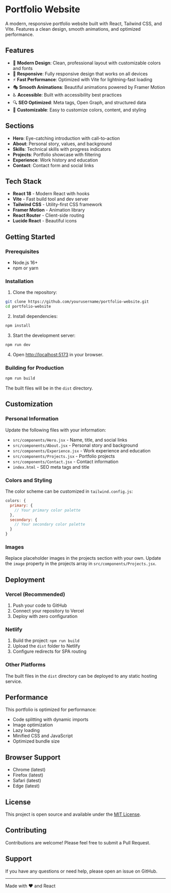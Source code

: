 # Portfolio Website

A modern, responsive portfolio website built with React, Tailwind CSS, and Vite. Features a clean design, smooth animations, and optimized performance.

## Features

- 🎨 **Modern Design**: Clean, professional layout with customizable colors and fonts
- 📱 **Responsive**: Fully responsive design that works on all devices
- ⚡ **Fast Performance**: Optimized with Vite for lightning-fast loading
- 🎭 **Smooth Animations**: Beautiful animations powered by Framer Motion
- ♿ **Accessible**: Built with accessibility best practices
- 🔍 **SEO Optimized**: Meta tags, Open Graph, and structured data
- 🎯 **Customizable**: Easy to customize colors, content, and styling

## Sections

- **Hero**: Eye-catching introduction with call-to-action
- **About**: Personal story, values, and background
- **Skills**: Technical skills with progress indicators
- **Projects**: Portfolio showcase with filtering
- **Experience**: Work history and education
- **Contact**: Contact form and social links

## Tech Stack

- **React 18** - Modern React with hooks
- **Vite** - Fast build tool and dev server
- **Tailwind CSS** - Utility-first CSS framework
- **Framer Motion** - Animation library
- **React Router** - Client-side routing
- **Lucide React** - Beautiful icons

## Getting Started

### Prerequisites

- Node.js 16+ 
- npm or yarn

### Installation

1. Clone the repository:
```bash
git clone https://github.com/yourusername/portfolio-website.git
cd portfolio-website
```

2. Install dependencies:
```bash
npm install
```

3. Start the development server:
```bash
npm run dev
```

4. Open [http://localhost:5173](http://localhost:5173) in your browser.

### Building for Production

```bash
npm run build
```

The built files will be in the `dist` directory.

## Customization

### Personal Information

Update the following files with your information:

- `src/components/Hero.jsx` - Name, title, and social links
- `src/components/About.jsx` - Personal story and background
- `src/components/Experience.jsx` - Work experience and education
- `src/components/Projects.jsx` - Portfolio projects
- `src/components/Contact.jsx` - Contact information
- `index.html` - SEO meta tags and title

### Colors and Styling

The color scheme can be customized in `tailwind.config.js`:

```javascript
colors: {
  primary: {
    // Your primary color palette
  },
  secondary: {
    // Your secondary color palette
  }
}
```

### Images

Replace placeholder images in the projects section with your own. Update the `image` property in the projects array in `src/components/Projects.jsx`.

## Deployment

### Vercel (Recommended)

1. Push your code to GitHub
2. Connect your repository to Vercel
3. Deploy with zero configuration

### Netlify

1. Build the project: `npm run build`
2. Upload the `dist` folder to Netlify
3. Configure redirects for SPA routing

### Other Platforms

The built files in the `dist` directory can be deployed to any static hosting service.

## Performance

This portfolio is optimized for performance:

- Code splitting with dynamic imports
- Image optimization
- Lazy loading
- Minified CSS and JavaScript
- Optimized bundle size

## Browser Support

- Chrome (latest)
- Firefox (latest)
- Safari (latest)
- Edge (latest)

## License

This project is open source and available under the [MIT License](LICENSE).

## Contributing

Contributions are welcome! Please feel free to submit a Pull Request.

## Support

If you have any questions or need help, please open an issue on GitHub.

---

Made with ❤️ and React
